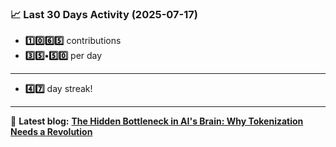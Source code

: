 <!--START_STATS-->
### 📈 Last 30 Days Activity (2025-07-17)  
- **1️⃣0️⃣6️⃣5️⃣** contributions  
- **3️⃣5️⃣•5️⃣0️⃣** per day
---
- **4️⃣7️⃣** day streak!
---
📝 **Latest blog:** [**The Hidden Bottleneck in AI's Brain: Why Tokenization Needs a Revolution**](https://andriak.com/blog/tokenization-revolution)
<!--END_STATS-->
